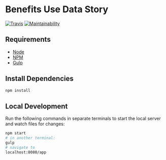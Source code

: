 # Benefits Use Data Story

[![Travis](https://travis-ci.org/riipl-org/benefits-use-visualization.svg?branch=master)](https://travis-ci.org/riipl-org/benefits-use-visualization)
[![Maintainability](https://api.codeclimate.com/v1/badges/987d9c4d097f9d11cf18/maintainability)](https://codeclimate.com/github/riipl-org/benefits-use-visualization/maintainability)

## Requirements

- [Node](https://nodejs.org/en/)
- [NPM](https://nodejs.org/en/)
- [Gulp](https://gulpjs.com)


## Install Dependencies

```bash
npm install
```

## Local Development

Run the following commands in separate terminals to start the local server and
watch files for changes:

```bash
npm start
# in another terminal:
gulp
# navigate to
localhost:8080/app
```
